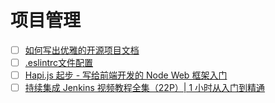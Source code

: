 # 项目管理

- [ ] [如何写出优雅的开源项目文档](https://juejin.im/post/5d3eea186fb9a06b1f140969)
- [ ] [.eslintrc文件配置](https://www.jianshu.com/p/a4966ddf9b0c)
- [ ] [Hapi.js 起步 - 写给前端开发的 Node Web 框架入门](https://juejin.im/post/5c6cde8d6fb9a04a05404023)
- [ ] [持续集成 Jenkins 视频教程全集（22P）| 1 小时从入门到精通](https://www.bilibili.com/video/av59639803?p=1)
